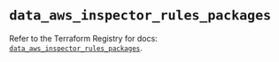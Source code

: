 # `data_aws_inspector_rules_packages`

Refer to the Terraform Registry for docs: [`data_aws_inspector_rules_packages`](https://registry.terraform.io/providers/hashicorp/aws/6.6.0/docs/data-sources/inspector_rules_packages).

